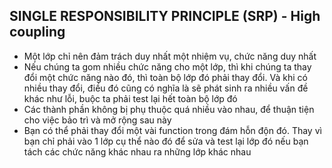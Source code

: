 ##  SINGLE RESPONSIBILITY PRINCIPLE (SRP) - High coupling
- Một lớp chỉ nên đảm trách duy nhất một nhiệm vụ, chức năng duy nhất
- Nếu chúng ta gom nhiều chức năng cho một lớp, thì khi chúng ta thay đổi một chức năng nào đó, thì toàn bộ lớp đó phải thay đổi. Và khi có nhiều thay đổi, điều đó cũng có nghĩa là sẽ phát sinh ra nhiều vấn đề khác như lỗi, buộc ta phải test lại hết toàn bộ lớp đó
- Các thành phần không bị phụ thuộc quá nhiều vào nhau, để thuận tiện cho việc bảo trì và mở rộng sau này
- Bạn có thể phải thay đổi một vài function trong đám hỗn độn đó. Thay vì bạn chỉ phải vào 1 lớp cụ thể nào đó để sửa và test lại lớp đó nếu bạn tách các chức năng khác nhau ra những lớp khác nhau
